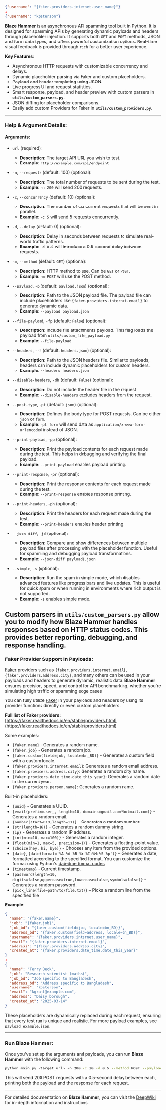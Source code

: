 ```json
{"username": "{faker.providers.internet.user_name}"}
↓
{"username": "kpeterson"}
```

**Blaze Hammer** is an asynchronous API spamming tool built in Python. It is designed for spamming APIs by generating dynamic payloads and headers through placeholder injection. It supports both `GET` and `POST` methods, JSON and form data types, and offers powerful customization options. Real-time visual feedback is provided through `rich` for a better user experience.

**Key Features**:
- Asynchronous HTTP requests with customizable concurrency and delays.
- Dynamic placeholder parsing via Faker and custom placeholders.
- Payload and header templating using JSON.
- Live progress UI and request statistics.
- Smart response, payload, and header preview with custom parsers in **`utils/custom_parsers.py`**.
- JSON diffing for placeholder comparisons.
- Easily add custom Providers for Faker in **`utils/custom_providers.py`**.

---

### **Help & Argument Details**:

#### **Arguments**:
- `url` (required):  
  - **Description**: The target API URL you wish to test.
  - **Example**: `http://example.com/api/endpoint`

- `-n`, `--requests` (default: 100) (optional):  
  - **Description**: The total number of requests to be sent during the test.
  - **Example**: `-n 200` will send 200 requests.

- `-c`, `--concurrency` (default: 10) (optional):  
  - **Description**: The number of concurrent requests that will be sent in parallel.
  - **Example**: `-c 5` will send 5 requests concurrently.

- `-d`, `--delay` (default: 0) (optional):  
  - **Description**: Delay in seconds between requests to simulate real-world traffic patterns.
  - **Example**: `-d 0.5` will introduce a 0.5-second delay between requests.

- `-m`, `--method` (default: `GET`) (optional):  
  - **Description**: HTTP method to use. Can be `GET` or `POST`.
  - **Example**: `-m POST` will use the POST method.

- `--payload`, `-p` (default: `payload.json`) (optional):  
  - **Description**: Path to the JSON payload file. The payload file can include placeholders like `{faker.providers.internet.email}` to generate dynamic data.
  - **Example**: `--payload payload.json`

- `--file-payload`, `-fp` (default: `False`) (optional):  
  - **Description**: Include file attachments payload. This flag loads the payload from `utils/custom_file_payload.py`
  - **Example**: `--file-payload`

- `--headers`, `--h` (default: `headers.json`) (optional):  
  - **Description**: Path to the JSON headers file. Similar to payloads, headers can include dynamic placeholders for custom headers.
  - **Example**: `--headers headers.json`

- `--disable-headers`, `-dh` (default: `False`) (optional):  
  - **Description**: Do not include the header file in the request
  - **Example**: `--disable-headers` excludes headers from the request.

- `--post-type`, `-pt` (default: `json`) (optional):  
  - **Description**: Defines the body type for POST requests. Can be either `json` or `form`.
  - **Example**: `-pt form` will send data as `application/x-www-form-urlencoded` instead of JSON.

- `--print-payload`, `-pp` (optional):  
  - **Description**: Print the payload contents for each request made during the test. This helps in debugging and verifying the final payload.
  - **Example**: `--print-payload` enables payload printing.

- `--print-response`, `-pr` (optional):  
  - **Description**: Print the response contents for each request made during the test.
  - **Example**: `--print-response` enables response printing.

- `--print-headers`, `-ph` (optional):  
  - **Description**: Print the headers for each request made during the test.
  - **Example**: `--print-headers` enables header printing.

- `--json-diff`, `-jd` (optional):  
  - **Description**: Compare and show differences between multiple payload files after processing with the placeholder function. Useful for spamming and debugging payload transformations.
  - **Example**: `--json-diff payload1.json` 

- `--simple`, `-s` (optional):  
   - **Description**: Run the spam in simple mode, which disables advanced features like progress bars and live updates. This is useful for quick spam or when running in environments where rich output is not supported.
   - **Example**: `-s` enables simple mode.

Custom parsers in `utils/custom_parsers.py` allow you to modify how **Blaze Hammer** handles responses based on HTTP status codes. This provides better reporting, debugging, and response handling.
---

### **Faker Provider Support in Payloads**:

[Faker](https://github.com/joke2k/faker) providers such as `{faker.providers.internet.email}`, `{faker.providers.address.city}`, and many others can be used in your payloads and headers to generate dynamic, realistic data. **Blaze Hammer** ensures precision, speed, and control for API benchmarking, whether you're simulating high traffic or spamming edge cases

You can fully utilize [Faker](https://github.com/joke2k/faker) in your payloads and headers by using its provider functions directly or even custom placeholders.

**Full list of Faker providers:**  
[https://faker.readthedocs.io/en/stable/providers.html](https://faker.readthedocs.io/en/stable/providers.html)

Some examples:

- `{faker.name}` - Generates a random name.
- `{faker.job}` - Generates a random job.
- `{faker.custom(field=job, locale=bn_BD)}` - Generates a custom field with a custom locale.
- `{faker.providers.internet.email}`: Generates a random email address.
- `{faker.providers.address.city}`: Generates a random city name.
- `{faker.providers.date_time.date_this_year}`: Generates a random date in the current year.
- `{faker.providers.person.name}`: Generates a random name.

Built-in placeholders:
- `{uuid}` - Generates a UUID.
- `{email(prefix=user_, length=10, domains=gmail.com*hotmail.com)}` - Generates a random email.
- `{number(start=019,length=11)}` - Generates a random number.
- `{str(length=16)}` - Generates a random dummy string.
- `{ip}` - Generates a random IP address.
- `{int(min=10, max=100)}` - Generates a random integer.
- `{float(min=1, max=5, precision=1)}` - Generates a floating-point value.
- `{choice(hey, hi, bye)}` - Chooses any item from the provided options.
- `{date}`, `{date(format='%A %d %B %Y %I:%M:%S %p')}` – Generates a date, formatted according to the specified format. You can customize the format using Python's [datetime format codes](https://docs.python.org/3/library/datetime.html#format-codes)
- `{timestamp}` - Current timestamp.
- `{password(length=10, digits=false,uppercase=true,lowercase=false,symbols=false)}` - Generates a random password.
- `{pick_line(file=path/to/file.txt)}` – Picks a random line from the specified file

**Example**:
```json
{ 
  "name": "{faker.name}",
  "job": "{faker.job}",
  "job_bd": "{faker.custom(field=job, locale=bn_BD)}",
  "address_bd": "{faker.custom(field=address, locale=bn_BD)}",
  "username": "{faker.providers.internet.user_name}",
  "email": "{faker.providers.internet.email}",
  "address": "{faker.providers.address.city}",
  "created_at": "{faker.providers.date_time.date_this_year}"
}
⬇️
{
  "name": "Terry Beck",
  "job": "Research scientist (maths)",
  "job_bd": "Job specific to Bangladesh",
  "address_bd": "Address specific to Bangladesh",
  "username": "kpeterson",
  "email": "kgrant@example.com",
  "address": "Daisy borough",
  "created_at": "2025-03-14"
}
```

These placeholders are dynamically replaced during each request, ensuring that every test run is unique and realistic. For more payload examples, see `payload_example.json`.

---

### **Run Blaze Hammer**:

Once you've set up the arguments and payloads, you can run **Blaze Hammer** with the following command:

```bash
python main.py <target_url> -n 200 -c 10 -d 0.5 --method POST --payload payload.json --headers headers.json --print-payload --print-response
```

This will send 200 POST requests with a 0.5-second delay between each, printing both the payload and the response for each request.

--- 
For detailed documentation on **Blaze Hammer**, you can visit the [DeepWiki](https://deepwiki.com/BrainlessDip/BlazeHammer) for in-depth information and instructions